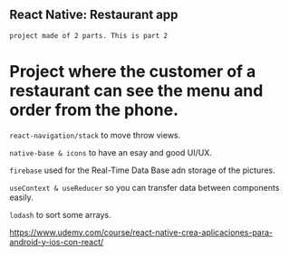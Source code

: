 ## React Native: Restaurant app
`project made of 2 parts. This is part 2`

# Project where the customer of a restaurant can see the menu and order from the phone.

`react-navigation/stack` to move throw views.

`native-base & icons` to have an esay and good UI/UX. 

`firebase` used for the Real-Time Data Base adn storage of the pictures.

`useContext & useReducer` so you can transfer data between components easily.

`lodash` to sort some arrays.

https://www.udemy.com/course/react-native-crea-aplicaciones-para-android-y-ios-con-react/
